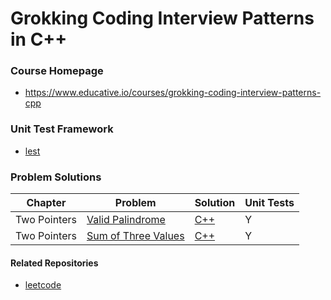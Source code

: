 Grokking Coding Interview Patterns in C++
=========================================

### Course Homepage

- https://www.educative.io/courses/grokking-coding-interview-patterns-cpp

### Unit Test Framework

- [lest](https://github.com/martinmoene/lest)

### Problem Solutions

| Chapter | Problem | Solution | Unit Tests |
|---|---------|----------|------------|
|Two Pointers|[Valid Palindrome](https://www.educative.io/courses/grokking-coding-interview-patterns-cpp/R1NKJD3XxBq)|[C++](./src/valid_palindrome.cpp)|Y
|Two Pointers|[Sum of Three Values](https://www.educative.io/courses/grokking-coding-interview-patterns-cpp/xl6yz4283Jz)|[C++](./src/sum_of_three_values.cpp)|Y


#### Related Repositories
- [leetcode](https://github.com/kaushikacharya/leetcode)

